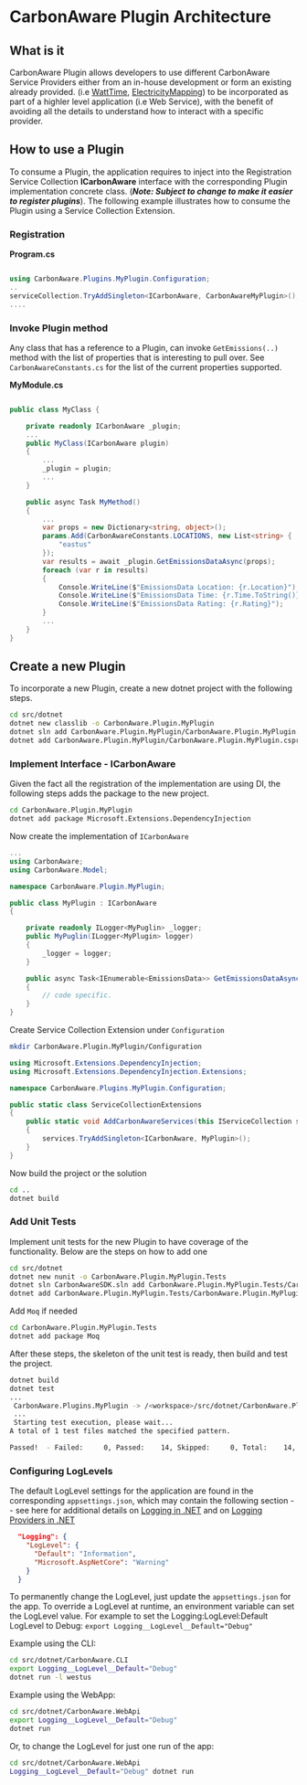 # CarbonAware Plugin Architecture

## What is it   

CarbonAware Plugin allows developers to use different CarbonAware Service Providers either from an in-house development or form an existing already provided. (i.e [WattTime](https://www.wattime.org), [ElectricityMapping](https://static.electricitymap.org)) to be incorporated as part of a highler level application (i.e Web Service), with the benefit of avoiding all the details to understand how to interact with a specific provider.


## How to use a Plugin

To consume a Plugin, the application requires to inject into the Registration Service Collection **ICarbonAware** interface with the corresponding Plugin implementation concrete class. (***Note: Subject to change to make it easier to register plugins***). The following example illustrates how to consume the Plugin using a Service Collection Extension.

### Registration

**Program.cs**
```csharp

using CarbonAware.Plugins.MyPlugin.Configuration;
..
serviceCollection.TryAddSingleton<ICarbonAware, CarbonAwareMyPlugin>();
....
```

### Invoke Plugin method

Any class that has a reference to a Plugin, can invoke `GetEmissions(..)` method with the list of properties that is interesting to pull over. See `CarbonAwareConstants.cs` for the list of the current properties supported.

**MyModule.cs**
```csharp

public class MyClass {

    private readonly ICarbonAware _plugin;
    ...
    public MyClass(ICarbonAware plugin)
    {
        ...
        _plugin = plugin;
        ...
    }

    public async Task MyMethod()
    {
        ...
        var props = new Dictionary<string, object>();
        params.Add(CarbonAwareConstants.LOCATIONS, new List<string> {
            "eastus"
        });
        var results = await _plugin.GetEmissionsDataAsync(props);
        foreach (var r in results)
        {
            Console.WriteLine($"EmissionsData Location: {r.Location}");
            Console.WriteLine($"EmissionsData Time: {r.Time.ToString()}");
            Console.WriteLine($"EmissionsData Rating: {r.Rating}");
        }
        ...
    }
}
```

## Create a new Plugin

To incorporate a new Plugin, create a new dotnet project with the following steps.

```sh
cd src/dotnet
dotnet new classlib -o CarbonAware.Plugin.MyPlugin
dotnet sln add CarbonAware.Plugin.MyPlugin/CarbonAware.Plugin.MyPlugin.csprj
dotnet add CarbonAware.Plugin.MyPlugin/CarbonAware.Plugin.MyPlugin.csprj reference CarbonAware/CarbonAware.csproj
```
###  Implement Interface - ICarbonAware

Given the fact all the registration of the implementation are using DI, the following steps adds the package to the new project.

```sh
cd CarbonAware.Plugin.MyPlugin
dotnet add package Microsoft.Extensions.DependencyInjection
```

Now create the implementation of `ICarbonAware`

```csharp
...
using CarbonAware;
using CarbonAware.Model;

namespace CarbonAware.Plugin.MyPlugin;

public class MyPlugin : ICarbonAware
{

    private readonly ILogger<MyPuglin> _logger;
    public MyPuglin(ILogger<MyPlugin> logger)
    {
        _logger = logger;
    }

    public async Task<IEnumerable<EmissionsData>> GetEmissionsDataAsync(IDictionary props)
    {
        // code specific.
    }
}
```

Create Service Collection Extension under `Configuration`

```sh
mkdir CarbonAware.Plugin.MyPlugin/Configuration
```

```csharp
using Microsoft.Extensions.DependencyInjection;
using Microsoft.Extensions.DependencyInjection.Extensions;

namespace CarbonAware.Plugins.MyPlugin.Configuration;

public static class ServiceCollectionExtensions 
{
    public static void AddCarbonAwareServices(this IServiceCollection services)
    {
        services.TryAddSingleton<ICarbonAware, MyPlugin>();
    }
}
```

Now build the project or the solution

```sh
cd ..
dotnet build
```

### Add Unit Tests

Implement unit tests for the new Plugin to have coverage of the functionality. Below are the steps on how to add one

```sh
cd src/dotnet
dotnet new nunit -o CarbonAware.Plugin.MyPlugin.Tests
dotnet sln CarbonAwareSDK.sln add CarbonAware.Plugin.MyPlugin.Tests/CarbonAware.Plugin.MyPlugin.Tests.csproj
dotnet add CarbonAware.Plugin.MyPlugin.Tests/CarbonAware.Plugin.MyPlugin.csproj  reference CarbonAware.Plugin.MyPlugin/CarbonAware.Plugin.MyPlugin.csproj
```

Add `Moq` if needed

```sh
cd CarbonAware.Plugin.MyPlugin.Tests
dotnet add package Moq
```

After these steps, the skeleton of the unit test is ready, then build and test the project.

```sh
dotnet build
dotnet test
...
 CarbonAware.Plugins.MyPlugin -> /<workspace>/src/dotnet/CarbonAware.Plugins.MyPlugin/bin/Debug/net6.0/CarbonAware.Plugins.MyPlugin.dll
 ...
 Starting test execution, please wait...
A total of 1 test files matched the specified pattern.

Passed!  - Failed:     0, Passed:    14, Skipped:     0, Total:    14, Duration: 413 ms
```

### Configuring LogLevels

The default LogLevel settings for the application are found in the corresponding `appsettings.json`, which may contain the following section -- see here for additional details on [Logging in .NET](https://docs.microsoft.com/en-us/dotnet/core/extensions/logging) and on [Logging Providers in .NET](https://docs.microsoft.com/en-us/dotnet/core/extensions/logging-providers)

```json
  "Logging": {
    "LogLevel": {
      "Default": "Information",
      "Microsoft.AspNetCore": "Warning"
    }
  }
```

To permanently change the LogLevel, just update the `appsettings.json` for the app.
To override a LogLevel at runtime, an environment variable can set the LogLevel value. 
For example to set the Logging:LogLevel:Default LogLevel to Debug: `export Logging__LogLevel__Default="Debug"` 

Example using the CLI:

```sh
cd src/dotnet/CarbonAware.CLI
export Logging__LogLevel__Default="Debug"
dotnet run -l westus
```

Example using the WebApp:

```sh
cd src/dotnet/CarbonAware.WebApi
export Logging__LogLevel__Default="Debug"
dotnet run
```

Or, to change the LogLevel for just one run of the app:

```sh
cd src/dotnet/CarbonAware.WebApi
Logging__LogLevel__Default="Debug" dotnet run
```
